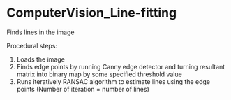 # ComputerVision_Line-fitting

Finds lines in the image

Procedural steps:
1) Loads the image
2) Finds edge points by running Canny edge detector and turning resultant matrix into binary map by some specified threshold value
3) Runs iteratively RANSAC algorithm to estimate lines using the edge points (Number of iteration = number of lines)
